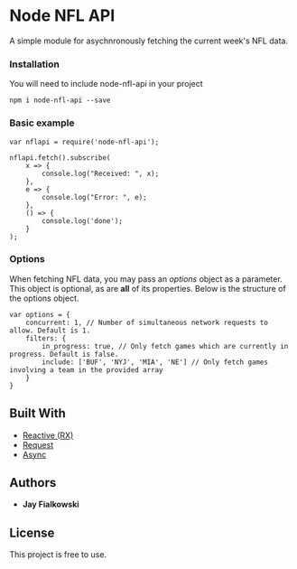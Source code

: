 # Node NFL API

A simple module for asychnronously fetching the current week's NFL data.

### Installation

You will need to include node-nfl-api in your project

```
npm i node-nfl-api --save
```

### Basic example

```
var nflapi = require('node-nfl-api');

nflapi.fetch().subscribe(
	x => {
		console.log("Received: ", x);
	},
	e => {
		console.log("Error: ", e);
	},
	() => {
		console.log('done');
	}
);
```

### Options
When fetching NFL data, you may pass an *options* object as a parameter. This object is optional, as are **all** of its properties. Below is the structure of the options object.
```
var options = {
	concurrent: 1, // Number of simultaneous network requests to allow. Default is 1.
	filters: {
		in_progress: true, // Only fetch games which are currently in progress. Default is false.
		include: ['BUF', 'NYJ', 'MIA', 'NE'] // Only fetch games involving a team in the provided array
	}
}
```

## Built With

* [Reactive (RX)](https://www.npmjs.com/package/rx)
* [Request](https://www.npmjs.com/package/request)
* [Async](https://www.npmjs.com/package/async)

## Authors

* **Jay Fialkowski**

## License

This project is free to use.
